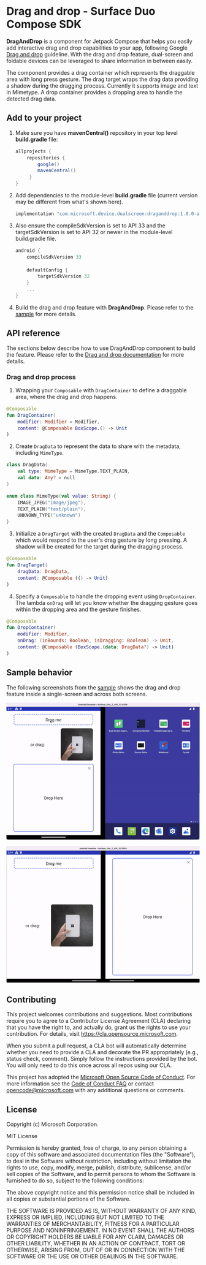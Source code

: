 # Drag and drop - Surface Duo Compose SDK

**DragAndDrop** is a component for Jetpack Compose that helps you easily add interactive drag and drop capabilities to your app, following Google [Drag and drop](https://developer.android.com/guide/topics/ui/drag-drop) guideline. With the drag and drop feature, dual-screen and foldable devices can be leveraged to share information in between easily.

The component provides a drag container which represents the draggable area with long press gesture. The drag target wraps the drag data providing a shadow during the dragging process. Currently it supports image and text in Mimetype. A drop container provides a dropping area to handle the detected drag data.

## Add to your project

1. Make sure you have **mavenCentral()** repository in your top level **build.gradle** file:

    ```gradle
    allprojects {
        repositories {
            google()
            mavenCentral()
         }
    }
    ```

2. Add dependencies to the module-level **build.gradle** file (current version may be different from what's shown here).

    ```gradle
    implementation "com.microsoft.device.dualscreen:draganddrop:1.0.0-alpha04"
    ```

3. Also ensure the compileSdkVersion is set to API 33 and the targetSdkVersion is set to API 32 or newer in the module-level build.gradle file.

    ```gradle
    android { 
        compileSdkVersion 33
        
        defaultConfig { 
            targetSdkVersion 32
        } 
        ... 
    }
    ```

4. Build the drag and drop feature with **DragAndDrop**. Please refer to the [sample](https://github.com/microsoft/surface-duo-compose-sdk/tree/main/DragAndDrop/sample) for more details.

## API reference

The sections below describe how to use DragAndDrop component to build the feature. Please refer to the [Drag and drop documentation](https://docs.microsoft.com/dual-screen/android/jetpack/compose) for more details.

### Drag and drop process

1. Wrapping your `Composable` with `DragContainer` to define a draggable area, where the drag and drop happens.

```kotlin
@Composable
fun DragContainer(
    modifier: Modifier = Modifier,
    content: @Composable BoxScope.() -> Unit
)
```

2. Create `DragData` to represent the data to share with the metadata, including `MimeType`.

```kotlin
class DragData(
    val type: MimeType = MimeType.TEXT_PLAIN,
    val data: Any? = null
)
```

```kotlin
enum class MimeType(val value: String) {
    IMAGE_JPEG("image/jpeg"),
    TEXT_PLAIN("text/plain"),
    UNKNOWN_TYPE("unknown")
}
```

3. Initialize a `DragTarget` with the created `DragData` and the `Composable` which would respond to the user's drag gesture by long pressing. A shadow will be created for the target during the dragging process.

```kotlin
@Composable
fun DragTarget(
    dragData: DragData,
    content: @Composable (() -> Unit)
)
```

4. Specify a `Composable` to handle the dropping event using `DropContainer`. The lambda `onDrag` will let you know whether the dragging gesture goes within the dropping area and the gesture finishes.

```kotlin
@Composable
fun DropContainer(
    modifier: Modifier,
    onDrag: (inBounds: Boolean, isDragging: Boolean) -> Unit,
    content: @Composable (BoxScope.(data: DragData?) -> Unit)
)
```

## Sample behavior

The following screenshots from the [sample](https://github.com/microsoft/surface-duo-compose-sdk/tree/main/DragAndDrop/sample) shows the drag and drop feature inside a single-screen and across both screens.

![single-screen](screenshots/single_screen.gif)

![dual-screen](screenshots/dual_screen.gif)

## Contributing

This project welcomes contributions and suggestions.  Most contributions require you to agree to a
Contributor License Agreement (CLA) declaring that you have the right to, and actually do, grant us
the rights to use your contribution. For details, visit https://cla.opensource.microsoft.com.

When you submit a pull request, a CLA bot will automatically determine whether you need to provide
a CLA and decorate the PR appropriately (e.g., status check, comment). Simply follow the instructions
provided by the bot. You will only need to do this once across all repos using our CLA.

This project has adopted the [Microsoft Open Source Code of Conduct](https://opensource.microsoft.com/codeofconduct/).
For more information see the [Code of Conduct FAQ](https://opensource.microsoft.com/codeofconduct/faq/) or
contact [opencode@microsoft.com](mailto:opencode@microsoft.com) with any additional questions or comments.

## License

Copyright (c) Microsoft Corporation.

MIT License

Permission is hereby granted, free of charge, to any person obtaining a copy of this software and associated documentation files (the "Software"), to deal in the Software without restriction, including without limitation the rights to use, copy, modify, merge, publish, distribute, sublicense, and/or sell copies of the Software, and to permit persons to whom the Software is furnished to do so, subject to the following conditions:

The above copyright notice and this permission notice shall be included in all copies or substantial portions of the Software.

THE SOFTWARE IS PROVIDED AS IS, WITHOUT WARRANTY OF ANY KIND, EXPRESS OR IMPLIED, INCLUDING BUT NOT LIMITED TO THE WARRANTIES OF MERCHANTABILITY, FITNESS FOR A PARTICULAR PURPOSE AND NONINFRINGEMENT. IN NO EVENT SHALL THE AUTHORS OR COPYRIGHT HOLDERS BE LIABLE FOR ANY CLAIM, DAMAGES OR OTHER LIABILITY, WHETHER IN AN ACTION OF CONTRACT, TORT OR OTHERWISE, ARISING FROM, OUT OF OR IN CONNECTION WITH THE SOFTWARE OR THE USE OR OTHER DEALINGS IN THE SOFTWARE.
